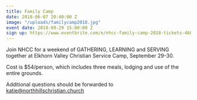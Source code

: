 ```yaml
---
title: Family Camp
date: 2018-06-07 20:40:00 Z
image: "/uploads/familycamp2018.jpg"
event date: 2018-09-29 15:00:00 Z
sign up: https://www.eventbrite.com/e/nhcc-family-camp-2018-tickets-46861920265?utm_source=eb_email&utm_medium=email&utm_campaign=new_event_email&utm_term=viewmyevent_button
---
```


Join NHCC for a weekend of GATHERING, LEARNING and SERVING together at Elkhorn Valley Christian Service Camp, September 29-30.

Cost is $54/person, which includes three meals, lodging and use of the entire grounds.

Additional questions should be forwarded to katie@northhillschristian.church